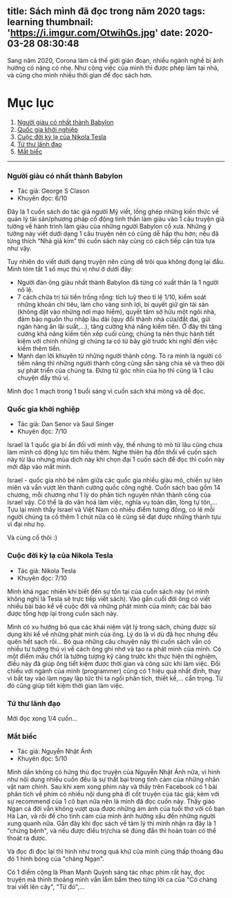 title: Sách mình đã đọc trong năm 2020
tags: learning
thumbnail: 'https://i.imgur.com/OtwihQs.jpg'
date: 2020-03-28 08:30:48
---
Sang năm 2020, Corona làm cả thế giới gián đoạn, nhiều ngành nghề bị ảnh hưởng có nặng có nhẹ. Như công việc của mình thì được phép làm tại nhà, và cũng cho mình nhiều thời gian để đọc sách hơn. 

<!-- more -->


# Mục lục

1. [Người giàu có nhất thành Babylon](#nguoi-giau-co-nhat-thanh-babylon)
2. [Quốc gia khởi nghiệp](#quoc-gia-khoi-nghiep)
3. [Cuộc đời kỳ lạ của Nikola Tesla](#cuoc-doi-ky-la-cua-nikola-tesla)
4. [Tứ thư lãnh đạo](#)
5. [Mắt biếc](#mat-biec)


***

### <a name="nguoi-giau-co-nhat-thanh-babylon">Người giàu có nhất thành Babylon</a>

- Tác giả: George S  Clason
- Khuyên đọc: 6/10

Đây là 1 cuốn sách do tác giả người Mỹ viết, lồng ghép những kiến thức về quản lý tài sản/phương pháp cổ động tinh thần làm giàu vào 1 câu truyện giả tưởng về hành trình làm giàu của những người Babylon cổ xưa. Những ý tưởng này viết dưới dạng 1 câu truyện nên có cũng dễ hấp thu hơn; nếu đã từng thích “Nhà giả kim” thì cuốn sách này cũng có cách tiếp cận từa tựa như vậy.

Tuy nhiên do viết dưới dạng truyện nên cũng dễ trôi qua không đọng lại đầu. Mình tóm tắt 1 số mục thú vị như ở dưới đây:
- Người đàn ông giàu nhất thành Babylon đã từng có xuất thân là 1 người nô lệ.
- 7 cách chữa trị túi tiền trống rỗng: tích luỹ theo tỉ lệ 1/10, kiểm soát những khoản chi tiêu, làm cho vàng sinh lợi, bí quyết giữ gìn tài sản (không đặt vào những nơi mạo hiểm), quyết tâm sở hữu một ngôi nhà, đảm bảo nguồn thu nhập lâu dài (quy đổi thành nhà cửa/đất đai, gửi ngân hàng ăn lãi suất,...), tăng cường khả năng kiếm tiền. Ở đây thì tăng cường khả năng kiếm tiền xếp cuối cùng; chúng ta nên thực hành tiết kiệm với chính những gì chúng ta có từ bây giờ trước khi nghĩ đến việc kiếm thêm tiền.
- Mạnh dạn lời khuyên từ những người thành công. Tỏ ra mình là người có tiềm năng thì những người thành công cũng sẵn sàng chia sẻ và theo dõi sự phát triển của chúng ta. Đứng từ góc nhìn của họ thì cũng là 1 câu chuyện đầy thú vị.

Mình đọc 1 mạch trong 1 buổi sáng vì cuốn sách khá mỏng và dễ đọc.

### <a name="quoc-gia-khoi-nghiep">Quốc gia khởi nghiệp</a>

- Tác giả: Dan Senor và Saul Singer
- Khuyên đọc: 7/10

Israel là 1 quốc gia bí ẩn đối với mình vậy, thế nhưng tò mò từ lâu cũng chưa làm mình có động lực tìm hiểu thêm. Nghe thiên hạ đồn thổi về cuốn sách này từ lâu nhưng mùa dịch này khi chọn đại 1 cuốn sách để đọc thì cuốn này mới đập vào mắt minh.

Israel - quốc gia nhỏ bé nằm giữa các quốc gia nhiều giàu mỏ, chiến sự liên miên và vẫn vượt lên thành cường quốc công nghệ. Cuốn sách bao gồm 14 chương, mỗi chương như 1 lý do phân tích nguyên nhân thành công của Israel vậy. Có thể là do văn hoá làm việc, nghĩa vụ toàn dân, lòng tự tôn,... Tựu lại mình thấy Israel và Việt Nam có nhiều điểm tương đồng, có lẽ mỗi người chúng ta cố thêm 1 chút nữa có lẽ cũng sẽ đạt được những thành tựu vĩ đại như họ.

Và cùng cố thôi :)

### <a name="cuoc-doi-ky-la-cua-nikola-tesla">Cuộc đời kỳ lạ của Nikola Tesla</a>

- Tác giả: Nikola Tesla 
- Khuyên đọc: 7/10

Mình khá ngạc nhiên khi biết đến sự tồn tại của cuốn sách này (vì mình không nghĩ là Tesla sẽ trực tiếp viết sách). Vào gần cuối đời ông có viết nhiều bài báo kể về cuộc đời và những phát minh của mình; các bài báo được tổng hợp lại trong cuốn sách này.

Mình có xu hướng bỏ qua các khái niệm vật lý trong sách, chúng được sử dụng khi kể về những phát minh của ông. Lý do là vì dù đã học nhưng đều quên hết sạch rồi... Bỏ qua những câu chuyện này thì cuốn sách vẫn có nhiều tư tưởng thú vị về cách ông ghi nhớ và tạo ra phát minh của mình. Có một điểm mấu chốt là tưởng tượng kỹ càng trước khi thực hiện thí nghiệm, điều này đã giúp ông tiết kiệm được thời gian và công sức khi làm việc. Đối chiếu với ngành của mình (programmer) cũng có 1 hiệu quả nhất định, thay vì bắt tay vào làm ngay lập tức thì ta ngồi phân tích, thiết kế,... cẩn trọng. Từ đó cũng giúp tiết kiệm thời gian làm việc. 

### <a name="tu-thu-lanh-dao">Tứ thư lãnh đạo</a>
Mới đọc xong 1/4 cuốn...

### <a name="mat-biec">Mắt biếc</a>

- Tác giả: Nguyễn Nhật Ánh 
- Khuyên đọc: 5/10

Mình dần không có hứng thú đọc truyện của Nguyễn Nhật Ánh nữa, vì hình như nội dung nhiều cuốn đều là sự thất bại trong tình cảm của những nhân vật nam chính. Sau khi xem xong phim này và thấy trên Facebook có 1 bài phân tích về phim có nhiều nội dung phá đi cốt truyện của tác giả; kèm với sự recommend của 1 cô bạn nữa nên là mình đã đọc cuốn này. Thầy giáo Ngạn cả đời vẫn không vượt qua được những ám ảnh của tuổi thơ với cô bạn Hà Lan, và rồi để cho tình cảm của mình ảnh hưởng xấu đến những người xung quanh nữa. Gần đây khi đọc sách về tâm lý thì mình nhận ra đây là 1 "chứng bệnh", và nếu được điều trị/chia sẻ đúng đắn thì hoàn toàn có thể thoát ra được.

Và đọc đi đọc lại thì hình như trong quá khứ của mình cũng thấp thoáng đâu đó 1 hình bóng của "chàng Ngạn".

Có 1 điểm cộng là Phan Mạnh Quỳnh sáng tác nhạc phim rất hay, đọc truyện mà thỉnh thoảng mình vẫn lẩm bẩm theo từng lời ca của "Có chàng trai viết lên cây", "Từ đó",...

